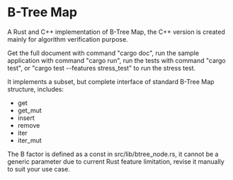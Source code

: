 # B-Tree Map

A Rust and C++ implementation of B-Tree Map, the C++ version is created mainly for algorithm verification purpose.

Get the full document with command "cargo doc", run the sample application with command "cargo run", run the tests with command "cargo test", or "cargo test --features stress_test" to run the stress test.

It implements a subset, but complete interface of standard B-Tree Map structure, includes:

 - get
 - get_mut
 - insert
 - remove
 - iter
 - iter_mut

The B factor is defined as a const in src/lib/btree_node.rs, it cannot be a generic parameter due to current Rust feature limitation, revise it manually to suit your use case.
